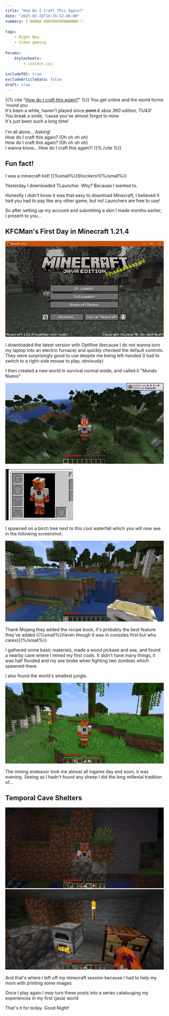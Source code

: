 ```yaml
---
title: "How Do I Craft This Again?"
date: "2025-02-28T18:35:52-06:00"
summary: I WANNA KNOOOOOOOWWWWWW!!!

tags:
    - Right Now
    - Video gaming

Params:
    Stylesheets:
        - content.css

includeTOC: true
excludeArticleData: false
draft: true
---
```


{{% cite "[How do I craft this again?](https://youtu.be/fcuWKpyUGHo?si=7U871sRKgKLiKCBA)" %}}
You get online and the world forms 'round you \
It's been a while, haven't played since ~~point 2~~ _xbox 360 edition, TU43!_ \
You break a smile, 'cause you've almost forgot to mine \
It's just been such a long time! \
\
I'm all alone... Asking! \
How do I craft this again? (Oh oh oh oh) \
How do I craft this again? (Oh oh oh oh) \
I wanna know... How do I craft this again?!
{{% /cite %}}

## Fun fact!

I was a minecraft kid! {{%small%}}_Shockers!_{{%/small%}}

Yesterday I downloaded TLauncher. Why? Because I wanted to.

Honestly I didn't know it was that easy to download Minecraft, I believed it had you had to pay like any other game, but no! Launchers are free to use!

So after setting up my account and submitting a skin I made months earlier, I present to you...

## KFCMan's First Day in Minecraft 1.21.4

![Minecraft 1.21.4 with Optifine installed](./launch%20screen.jpg)

I downloaded the latest version with Optifine (because I do not wanna turn my laptop into an electric furnace) and quickly checked the default controls. They were surprisingly good to use despite me being left-handed (I had to switch to a right-side mouse to play, obviously)

I then created a new world in survival normal mode, and called it "Mundo Nuevo"

![Look! It's me!](./nuevo%20mundo.png)

![A closer look into my skin, I made Cut Man's scissors pop out thanks to the hoodie layer](./kfcman%20skin.png)

I spawned on a birch tree next to this cool waterfall which you will now see in the following screenshot:

![cool waterfall.png](./cool%20waterfall.png)

Thank Mojang they added the recipe book, it's probably the best feature they've added {{%small%}}(even though it was in consoles first but who cares){{%/small%}}

I gathered some basic materials, made a wood pickaxe and axe, and found a nearby cave where I mined my first coals. It didn't have many things, it was half flooded and my axe broke when fighting two zombies which spawned there.

I also found the world's smallest jungle.

![World's smallest jungle](./jungle.png)

The mining endeavor took me almost all ingame day and soon, it was evening. Seeing as I hadn't found any sheep I did the long millenial tradition of...

## Temporal Cave Shelters

![My cave shelter](./cave.png)
![The inside of my shelter](./cave%20inside.png)

And that's where I left off my minecraft session because I had to help my mom with printing some images

Once I play again I _may_ turn these posts into a series catalouging my experiences in my first (java) world

That's it for today. Good Night!
